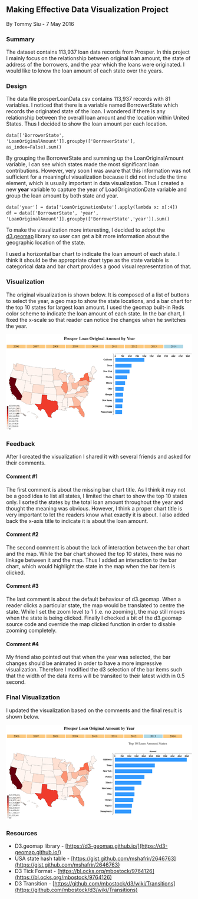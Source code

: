 ## Making Effective Data Visualization Project
By Tommy Siu - 7 May 2016

### Summary
The dataset contains 113,937 loan data records from Prosper.
In this project I mainly focus on the relationship between original loan amount, the state of address of the borrowers, and the year which the loans were originated. I would like to know the loan amount of each state over the years.

### Design
The data file prosperLoanData.csv contains 113,937 records with 81 variables. I noticed that there is a variable named BorrowerState which records the originated state of the loan. I wondered if there is any relationship between the overall loan amount and the location within United States. Thus I decided to show the loan amount per each location.

	data[['BorrowerState', 'LoanOriginalAmount']].groupby(['BorrowerState'], as_index=False).sum()

By grouping the BorrowerState and summing up the LoanOriginalAmount variable, I can see which states made the most significant loan contributions. However, very soon I was aware that this information was not sufficient for a meaningful visualization because it did not include the time element, which is usually important in data visualization. Thus I created a new **year** variable to capture the year of LoadOriginationDate variable and group the loan amount by both state and year.

	data['year'] = data['LoanOriginationDate'].apply(lambda x: x[:4])
	df = data[['BorrowerState', 'year', 'LoanOriginalAmount']].groupby(['BorrowerState','year']).sum()

To make the visualization more interesting, I decided to adopt the [d3.geomap](https://d3-geomap.github.io/) library so user can get a bit more information about the geographic location of the state.

I used a horizontal bar chart to indicate the loan amount of each state. I think it should be the appropriate chart type as the state variable is categorical data and bar chart provides a good visual representation of that. 

### Visualization
The original visualization is shown below. It is composed of a list of buttons to select the year, a geo map to show the state locations, and a bar chart for the top 10 states for largest loan amount. I used the geomap built-in Reds color scheme to indicate the loan amount of each state. In the bar chart, I fixed the x-scale so that reader can notice the changes when he switches the year. 

![Initial Chart](https://raw.githubusercontent.com/tommysiu/udacity-data-analyst/master/P5-data-visualization-and-D3/screen_initial.png)


### Feedback
After I created the visualization I shared it with several friends and asked for their comments. 

#### Comment #1
The first comment is about the missing bar chart title. As I think it may not be a good idea to list all states, I limited the chart to show the top 10 states only. I sorted the states by the total loan amount throughout the year and thought the meaning was obvious. However, I think a proper chart title is very important to let the readers know what exactly it is about. I also added back the x-axis title to indicate it is about the loan amount.

#### Comment #2
The second comment is about the lack of interaction between the bar chart and the map. While the bar chart showed the top 10 states, there was no linkage between it and the map. Thus I added an interaction to the bar chart, which would highlight the state in the map when the bar item is clicked.

#### Comment #3
The last comment is about the default behaviour of d3.geomap. When a reader clicks a particular state, the map would be translated to centre the state. While I set the zoom level to 1 (i.e. no zooming), the map still moves when the state is being clicked. Finally I checked a bit of the d3.geomap source code and override the map clicked function in order to disable zooming completely. 

#### Comment #4
My friend also pointed out that when the year was selected, the bar changes should be animated in order to have a more impressive visualization. Therefore I modified the d3 selection of the bar items such that the width of the data items will be transited to their latest width in 0.5 second.

### Final Visualization
I updated the visualization based on the comments and the final result is shown below.

![Final Chart](https://raw.githubusercontent.com/tommysiu/udacity-data-analyst/master/P5-data-visualization-and-D3/screen_final.png)


### Resources
- D3.geomap library - [https://d3-geomap.github.io/](https://d3-geomap.github.io/)
- USA state hash table - [https://gist.github.com/mshafrir/2646763](https://gist.github.com/mshafrir/2646763)
- D3 Tick Format - [https://bl.ocks.org/mbostock/9764126](https://bl.ocks.org/mbostock/9764126)
- D3 Transition - [https://github.com/mbostock/d3/wiki/Transitions](https://github.com/mbostock/d3/wiki/Transitions)



